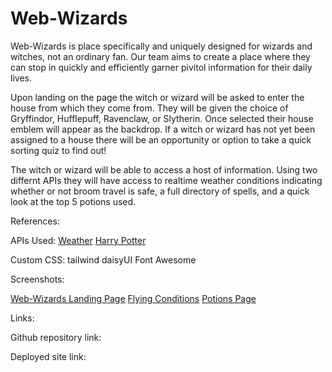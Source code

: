 # Web-Wizards

Web-Wizards is place specifically and uniquely designed for wizards and witches, not an ordinary fan. Our team aims to create a place where they can stop in quickly and efficiently garner pivitol information for their daily lives.  

Upon landing on the page the witch or wizard will be asked to enter the house from which they come from.  They will be given the choice of Gryffindor, Hufflepuff, Ravenclaw, or Slytherin.  Once selected their house emblem will appear as the backdrop.  If a witch or wizard has not yet been assigned to a house there will be an opportunity or option to take a quick sorting quiz to find out!

The witch or wizard will be able to access a host of information. Using two differnt APIs they will have access to realtime weather conditions indicating whether or not broom travel is safe, a full directory of spells, and a quick look at the top 5 potions used. 



References:

APIs Used: [Weather](https://www.weatherapi.com/)
           [Harry Potter](https://potterdb.com/)

Custom CSS: tailwind
            daisyUI
            Font Awesome

Screenshots:
            
[Web-Wizards Landing Page]()
[Flying Conditions]()
[Potions Page]()


Links:

Github repository link:

Deployed site link:
